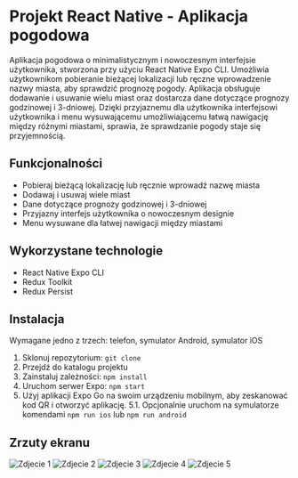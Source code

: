 # Projekt React Native - Aplikacja pogodowa

Aplikacja pogodowa o minimalistycznym i nowoczesnym interfejsie użytkownika, stworzona przy użyciu React Native Expo CLI. Umożliwia użytkownikom pobieranie bieżącej lokalizacji lub ręczne wprowadzenie nazwy miasta, aby sprawdzić prognozę pogody. Aplikacja obsługuje dodawanie i usuwanie wielu miast oraz dostarcza dane dotyczące prognozy godzinowej i 3-dniowej. Dzięki przyjaznemu dla użytkownika interfejsowi użytkownika i menu wysuwającemu umożliwiającemu łatwą nawigację między różnymi miastami, sprawia, że sprawdzanie pogody staje się przyjemnością.

## Funkcjonalności

- Pobieraj bieżącą lokalizację lub ręcznie wprowadź nazwę miasta
- Dodawaj i usuwaj wiele miast
- Dane dotyczące prognozy godzinowej i 3-dniowej
- Przyjazny interfejs użytkownika o nowoczesnym designie
- Menu wysuwane dla łatwej nawigacji między miastami

## Wykorzystane technologie

- React Native Expo CLI
- Redux Toolkit
- Redux Persist

## Instalacja

Wymagane jedno z trzech: telefon, symulator Android, symulator iOS

1. Sklonuj repozytorium: `git clone` 
2. Przejdź do katalogu projektu
3. Zainstaluj zależności: `npm install`
4. Uruchom serwer Expo: `npm start`
5. Użyj aplikacji Expo Go na swoim urządzeniu mobilnym, aby zeskanować kod QR i otworzyć aplikację.
5.1. Opcjonalnie uruchom na symulatorze komendami `npm run ios` lub `npm run android`

## Zrzuty ekranu

![Zdjecie 1](assets/screenshots/1.png) ![Zdjecie 2](assets/screenshots/2.png) ![Zdjecie 3](assets/screenshots/3.png) ![Zdjecie 4](assets/screenshots/4.png) ![Zdjecie 5](assets/screenshots/5.png)

